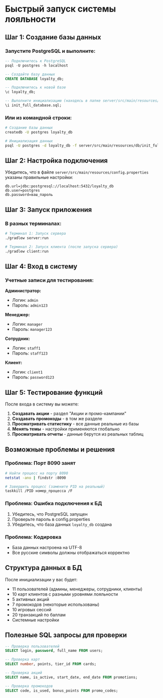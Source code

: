 # Быстрый запуск системы лояльности

## Шаг 1: Создание базы данных

### Запустите PostgreSQL и выполните:

```sql
-- Подключитесь к PostgreSQL
psql -U postgres -h localhost

-- Создайте базу данных
CREATE DATABASE loyalty_db;

-- Подключитесь к новой базе
\c loyalty_db;

-- Выполните инициализацию (находясь в папке server/src/main/resources/db/)
\i init_full_database.sql;
```

### Или из командной строки:

```bash
# Создание базы данных
createdb -U postgres loyalty_db

# Инициализация данных
psql -U postgres -d loyalty_db -f server/src/main/resources/db/init_full_database.sql
```

## Шаг 2: Настройка подключения

Убедитесь, что в файле `server/src/main/resources/config.properties` указаны правильные настройки:

```properties
db.url=jdbc:postgresql://localhost:5432/loyalty_db
db.user=postgres
db.password=ваш_пароль
```

## Шаг 3: Запуск приложения

### В разных терминалах:

```bash
# Терминал 1: Запуск сервера
./gradlew server:run

# Терминал 2: Запуск клиента (после запуска сервера)
./gradlew client:run
```

## Шаг 4: Вход в систему

### Учетные записи для тестирования:

**Администратор:**

- Логин: `admin`
- Пароль: `admin123`

**Менеджер:**

- Логин: `manager`
- Пароль: `manager123`

**Сотрудник:**

- Логин: `staff1`
- Пароль: `staff123`

**Клиент:**

- Логин: `client1`
- Пароль: `password123`

## Шаг 5: Тестирование функций

После входа в систему вы можете:

1. **Создавать акции** - раздел "Акции и промо-кампании"
2. **Создавать промокоды** - в том же разделе
3. **Просматривать статистику** - все данные реальные из базы
4. **Менять темы** - настройки применяются глобально
5. **Просматривать отчеты** - данные берутся из реальных таблиц

## Возможные проблемы и решения

### Проблема: Порт 8090 занят

```bash
# Найти процесс на порту 8090
netstat -ano | findstr :8090

# Завершить процесс (замените PID на реальный)
taskkill /PID номер_процесса /F
```

### Проблема: Ошибка подключения к БД

1. Убедитесь, что PostgreSQL запущен
2. Проверьте пароль в config.properties
3. Убедитесь, что база данных `loyalty_db` создана

### Проблема: Кодировка

- База данных настроена на UTF-8
- Все русские символы должны отображаться корректно

## Структура данных в БД

После инициализации у вас будет:

- 11 пользователей (админы, менеджеры, сотрудники, клиенты)
- 10 карт клиентов с разными уровнями лояльности
- 5 активных акций
- 7 промокодов (некоторые использованы)
- 10 игровых сессий
- 20 транзакций по баллам
- Системные настройки

## Полезные SQL запросы для проверки

```sql
-- Проверка пользователей
SELECT login, password, full_name FROM users;

-- Проверка карт
SELECT number, points, tier_id FROM cards;

-- Проверка акций
SELECT name, is_active, start_date, end_date FROM promotions;

-- Проверка промокодов
SELECT code, is_used, bonus_points FROM promo_codes;
```
